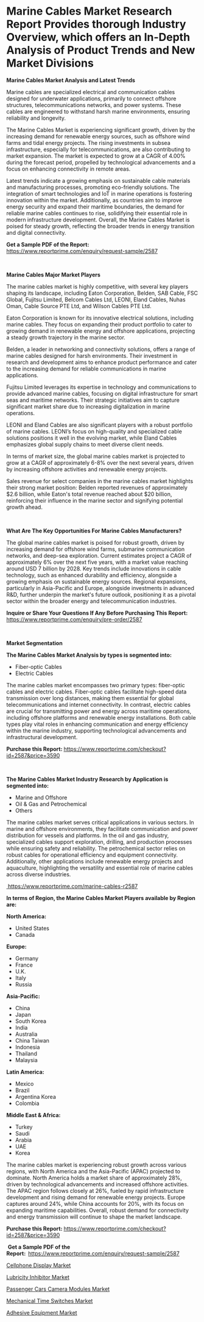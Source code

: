 <p><h1>Marine Cables Market Research Report Provides thorough Industry Overview, which offers an In-Depth Analysis of Product Trends and New Market Divisions</h1></p><p><strong>Marine Cables Market Analysis and Latest Trends</strong></p>
<p><p>Marine cables are specialized electrical and communication cables designed for underwater applications, primarily to connect offshore structures, telecommunications networks, and power systems. These cables are engineered to withstand harsh marine environments, ensuring reliability and longevity.</p><p>The Marine Cables Market is experiencing significant growth, driven by the increasing demand for renewable energy sources, such as offshore wind farms and tidal energy projects. The rising investments in subsea infrastructure, especially for telecommunications, are also contributing to market expansion. The market is expected to grow at a CAGR of 4.00% during the forecast period, propelled by technological advancements and a focus on enhancing connectivity in remote areas.</p><p>Latest trends indicate a growing emphasis on sustainable cable materials and manufacturing processes, promoting eco-friendly solutions. The integration of smart technologies and IoT in marine operations is fostering innovation within the market. Additionally, as countries aim to improve energy security and expand their maritime boundaries, the demand for reliable marine cables continues to rise, solidifying their essential role in modern infrastructure development. Overall, the Marine Cables Market is poised for steady growth, reflecting the broader trends in energy transition and digital connectivity.</p></p>
<p><strong>Get a Sample PDF of the Report:&nbsp;</strong> <a href="https://www.reportprime.com/enquiry/request-sample/2587">https://www.reportprime.com/enquiry/request-sample/2587</a></p>
<p>&nbsp;</p>
<p><strong>Marine Cables Major Market Players</strong></p>
<p><p>The marine cables market is highly competitive, with several key players shaping its landscape, including Eaton Corporation, Belden, SAB Cable, FSC Global, Fujitsu Limited, Belcom Cables Ltd, LEONI, Eland Cables, Nuhas Oman, Cable Source PTE Ltd, and Wilson Cables PTE Ltd. </p><p>Eaton Corporation is known for its innovative electrical solutions, including marine cables. They focus on expanding their product portfolio to cater to growing demand in renewable energy and offshore applications, projecting a steady growth trajectory in the marine sector.</p><p>Belden, a leader in networking and connectivity solutions, offers a range of marine cables designed for harsh environments. Their investment in research and development aims to enhance product performance and cater to the increasing demand for reliable communications in marine applications.</p><p>Fujitsu Limited leverages its expertise in technology and communications to provide advanced marine cables, focusing on digital infrastructure for smart seas and maritime networks. Their strategic initiatives aim to capture significant market share due to increasing digitalization in marine operations.</p><p>LEONI and Eland Cables are also significant players with a robust portfolio of marine cables. LEONI’s focus on high-quality and specialized cable solutions positions it well in the evolving market, while Eland Cables emphasizes global supply chains to meet diverse client needs.</p><p>In terms of market size, the global marine cables market is projected to grow at a CAGR of approximately 6-8% over the next several years, driven by increasing offshore activities and renewable energy projects. </p><p>Sales revenue for select companies in the marine cables market highlights their strong market position: Belden reported revenues of approximately $2.6 billion, while Eaton's total revenue reached about $20 billion, reinforcing their influence in the marine sector and signifying potential growth ahead.</p></p>
<p>&nbsp;</p>
<p><strong>What Are The Key Opportunities For Marine Cables Manufacturers?</strong></p>
<p><p>The global marine cables market is poised for robust growth, driven by increasing demand for offshore wind farms, submarine communication networks, and deep-sea exploration. Current estimates project a CAGR of approximately 6% over the next five years, with a market value reaching around USD 7 billion by 2028. Key trends include innovations in cable technology, such as enhanced durability and efficiency, alongside a growing emphasis on sustainable energy sources. Regional expansions, particularly in Asia-Pacific and Europe, alongside investments in advanced R&D, further underpin the market's future outlook, positioning it as a pivotal sector within the broader energy and telecommunication industries.</p></p>
<p><strong>Inquire or Share Your Questions If Any Before Purchasing This Report:</strong> <a href="https://www.reportprime.com/enquiry/pre-order/2587">https://www.reportprime.com/enquiry/pre-order/2587</a></p>
<p>&nbsp;</p>
<p><strong>Market Segmentation</strong></p>
<p><strong>The Marine Cables Market Analysis by types is segmented into:</strong></p>
<p><ul><li>Fiber-optic Cables</li><li>Electric Cables</li></ul></p>
<p><p>The marine cables market encompasses two primary types: fiber-optic cables and electric cables. Fiber-optic cables facilitate high-speed data transmission over long distances, making them essential for global telecommunications and internet connectivity. In contrast, electric cables are crucial for transmitting power and energy across maritime operations, including offshore platforms and renewable energy installations. Both cable types play vital roles in enhancing communication and energy efficiency within the marine industry, supporting technological advancements and infrastructural development.</p></p>
<p><strong>Purchase this Report:&nbsp;</strong><a href="https://www.reportprime.com/checkout?id=2587&price=3590">https://www.reportprime.com/checkout?id=2587&price=3590</a></p>
<p>&nbsp;</p>
<p><strong>The Marine Cables Market Industry Research by Application is segmented into:</strong></p>
<p><ul><li>Marine and Offshore</li><li>Oil & Gas and Petrochemical</li><li>Others</li></ul></p>
<p><p>The marine cables market serves critical applications in various sectors. In marine and offshore environments, they facilitate communication and power distribution for vessels and platforms. In the oil and gas industry, specialized cables support exploration, drilling, and production processes while ensuring safety and reliability. The petrochemical sector relies on robust cables for operational efficiency and equipment connectivity. Additionally, other applications include renewable energy projects and aquaculture, highlighting the versatility and essential role of marine cables across diverse industries.</p></p>
<p><a href="https://www.reportprime.com/marine-cables-r2587">&nbsp;https://www.reportprime.com/marine-cables-r2587</a></p>
<p><strong>In terms of Region, the Marine Cables Market Players available by Region are:</strong></p>
<p>
    <p> <strong> North America: </strong>
        <ul>
            <li>United States</li>
            <li>Canada</li>
        </ul>
        </p> 
    <p> <strong> Europe: </strong>
        <ul>
            <li>Germany</li>
            <li>France</li>
            <li>U.K.</li>
            <li>Italy</li>
            <li>Russia</li>
        </ul>
        </p> 
    <p> <strong> Asia-Pacific: </strong>
        <ul>
            <li>China</li>
            <li>Japan</li>
            <li>South Korea</li>
            <li>India</li>
            <li>Australia</li>
            <li>China Taiwan</li>
            <li>Indonesia</li>
            <li>Thailand</li>
            <li>Malaysia</li>
        </ul>
        </p> 
    <p> <strong> Latin America: </strong>
        <ul>
            <li>Mexico</li>
            <li>Brazil</li>
            <li>Argentina Korea</li>
            <li>Colombia</li>
        </ul>
        </p> 
    <p> <strong> Middle East & Africa: </strong>
        <ul>
            <li>Turkey</li>
            <li>Saudi</li>
            <li>Arabia</li>
            <li>UAE</li>
            <li>Korea</li>
        </ul>
    </p>
    </p>
<p><p>The marine cables market is experiencing robust growth across various regions, with North America and the Asia-Pacific (APAC) projected to dominate. North America holds a market share of approximately 28%, driven by technological advancements and increased offshore activities. The APAC region follows closely at 26%, fueled by rapid infrastructure development and rising demand for renewable energy projects. Europe captures around 24%, while China accounts for 20%, with its focus on expanding maritime capabilities. Overall, robust demand for connectivity and energy transmission will continue to shape the market landscape.</p></p>
<p><strong>Purchase this Report: </strong><a href="https://www.reportprime.com/checkout?id=2587&price=3590">https://www.reportprime.com/checkout?id=2587&price=3590</a></p>
<p>&nbsp;<strong>Get a Sample PDF of the Report:&nbsp;&nbsp;</strong><a href="https://www.reportprime.com/enquiry/request-sample/2587">https://www.reportprime.com/enquiry/request-sample/2587</a></p>
<p><strong></strong></p>
<p><p><a href="https://github.com/FahadAhmed712/Market-Research-Report-List-1/blob/main/cellphone-display-market.md">Cellphone Display Market</a></p><p><a href="https://issuu.com/reportprime-2/docs/lubricity-inhibitor-market-size-203_96b8fb98d26def">Lubricity Inhibitor Market</a></p><p><a href="https://issuu.com/reportprime-2/docs/passenger-cars-camera-modules-marke_45d3276f3f2c55">Passenger Cars Camera Modules Market</a></p><p><a href="https://github.com/YashRP12/Market-Research-Report-List-6/blob/main/mechanical-time-switches-market.md">Mechanical Time Switches Market</a></p><p><a href="https://www.linkedin.com/pulse/booming-adhesive-equipment-market-sector-analysis-growth-projections-muwtf?trackingId=ZknFCVhuRFKdGprTHO3orw%3D%3D">Adhesive Equipment Market</a></p></p>